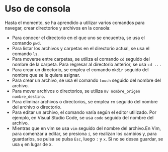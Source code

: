 # Uso de consola 

Hasta el momento, se ha aprendido a utilizar varios comandos para navegar, crear directorios y archivos en la consola:  

- Para conocer el directorio en el que uno se encuentra, se usa el comando `pwd`.  
- Para listar los archivos y carpetas en el directorio actual, se usa el comando `ls`.  
- Para moverse entre carpetas, se utiliza el comando `cd` seguido del nombre de la carpeta. Para regresar al directorio anterior, se usa `cd ..` .  
- Para crear un directorio, se emplea el comando `mkdir` seguido del nombre que se le quiera asignar.   
- Para crear un archivo, se usa el comando `touch` seguido del nombre del archivo.  
- Para mover archivos o directorios, se utiliza `mv nombre_origen nombre_destino`.  
- Para eliminar archivos o directorios, se emplea `rm` seguido del nombre del archivo o directorio.   
- Para editar un archivo, el comando varía según el editor utilizado. Por ejemplo, en Visual Studio Code, se usa `code` seguido del nombre del archivo.   
- Mientras que en vim se usa `vim` seguido del nombre del archivo.En Vim, para comenzar a editar, se presiona `i`, se realizan los cambios y, para guardarlos, se pulsa se pulsa `Esc`, luego `:` y `x`. Si no se desea guardar, se usa `q` en lugar de x.
